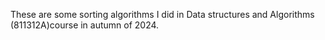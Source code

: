 These are some sorting algorithms I did in Data structures and Algorithms (811312A)course in autumn of 2024.